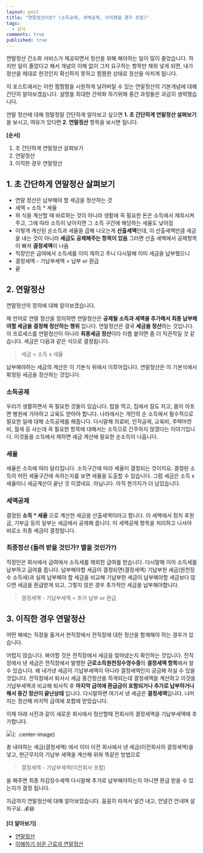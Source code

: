 ```yaml
---
layout: post
title: "연말정산이란? (소득공제, 세액공제, 이직했을 경우 포함)"
tags: 
  - 상식
comments: true
published: true
---
```


연말정산 간소화 서비스가 제공되면서 정산을 위해 해야하는 일이 많이 줄었습니다. 하지만 일이 줄었다고 해서 개념의 이해 없이 그저 요구하는 항목만 채워 넣게 되면, 내가 정산을 제대로 한것인지 확신하지 못하고 찜찜한 상태로 정산을 마치게 됩니다.

이 포스트에서는 이런 찜찜함을 시원하게 날려버릴 수 있는 연말정산의 기본개념에 대해 간단히 알아보겠습니다. 설명을 최대한 간략화 하기위해 중간 과정들은 과감히 생략했습니다.

연말 정산에 대해 정말정말 간단하게 알아보고 싶으면 **1. 초 간단하게 연말정산 살펴보기**을 보시고, 여유가 있다면 **2. 연말정산**  항목을 보시면 됩니다.

**[순서]**

1. 초 간단하게 연말정산 살펴보기 
2. 연말정산
3. 이직한 경우 연말정산

## 1. 초 간단하게 연말정산 살펴보기
>
- 연말 정산은 납부해야 할 세금을 정산하는 것
- 세액 = 소득 * 세율
- 위 식을 계산할 때 바로하는 것이 아니라 생활에 꼭 필요한 돈은 소득에서 제외시켜주고, 
  그에 따라 소득이 낮아지면 그 소득 구간에 해당하는 세율도 낮아짐
- 이렇게 계산된 순소득과 세율을 곱해 나오는게 **산출세액**인데, 이 산출세액만큼 세금을 내는 것이 아니라 **세금도 공제해주는 항목이 있음** 그러면 산출 세액에서 공제항목이 빠져 **결정세액**이 나옴
- 직장인은 급여에서 소득세를 이미 제하고 주니 다시말해 이미 세금을 납부했으니
- 결정세액 - 기납부세액 = 납부 or 환급
- 끝


## 2. 연말정산
연말정산의 정의에 대해 알아보겠습니다.  

제 언어로 연말 정산을 정의하면 연말정산은 **공제될 소득과 세액을 추가해서 최종 납부해야할 세금을 결정해 정산하는 행위** 입니다. 연말정산은 결국 **세금을 정산**하는 것입니다. 이 프로세스를 연말정산이 아니라 **최종세금 정산**이라 이름 붙이면 좀 더 직관적일 것 같습니다. 세금은 다음과 같은 식으로 결정됩니다.

> 세금 = 소득 x 세율   

납부해야하는 세금의 계산은 이 기본식 위에서 이루어집니다. 연말정산은 이 기본식에서 확정된 세금을 정산하는 것입니다.

### 소득공제
우리가 생활하면서 꼭 필요한 것들이 있습니다. 밥을 먹고, 집에서 잠도 자고, 몸이 아프면 병원에 가야하고 교육도 받아야 합니다. 나라에서는 개인의 순 소득에서 필수적으로 필요한 일에 대해 소득공제를 해줍니다. 다시말해 의료비, 인적공제, 교육비, 주택마련비, 월세 등 사는데 꼭 필요한 항목에 대해서는 소득으로 간주하지 않겠다는 이야기입니다. 이것들을 소득에서 제하면 세금 계산에 필요한 순소득이 나옵니다.

### 세율
세율은 소득에 따라 달라집니다. 소득구간에 따라 세율이 결정되는 것이지요. 결정된 소득이 어떤 세율구간에 속하는지를 보면 세율을 도출할 수 있습니다. 그럼 세금은 소득 x 세율이니 세금계산이 끝난 것 이겠네요. 아닙니다. 아직 한가지가 더 남았습니다.

### 세액공제
결정된 **소득 * 세율** 으로 계산한 세금을 산출세액이라고 합니다. 이 세액에서 정치 후원금, 기부금 등의 일부는 세금에서 공제해 줍니다. 이 세액공제 항목을 처리하고 나서야 비로소 최종 세금이 결정됩니다.

### 최종정산 (돌려 받을 것인가? 뱉을 것인가?)
직장인은 회사에서 급여에서 소득세를 제외한 급여를 받습니다. 다시말해 이미 소득세를 납부하고 급여를 줍니다. 납부해야할 세금이 결정되면(결정세액) 기납부한 세금(원천징수 소득세)과 실제 납부해야 할 세금을 비교해 기납부한 세금이 납부해야할 세금보다 많으면 세금을 환급받게 되고, 그렇지 않은 경우 추가적인 세금을 납부해야합니다.

> 결정세액 - 기납부세액 = 추가 납부 or 환급

## 3. 이직한 경우 연말정산
어떤 해에는 직장을 옮겨서 현직장에서 전직장에 대한 정산을 함께해야 하는 경우가 있습니다.

어렵지 않습니다. 봐야할 것은 전직장에서 세금을 얼마냈는지 확인하는 것입니다. 전직장에서 낸 세금은 전직장에서 발행한 **근로소득원천징수영수증**의 **결정세액 항목**에서 알 수 있습니다. 왜 내가낸 세금이 기납부세액이 아니라 결정세액인지 궁금해 하실 수 있을 것입니다. 전직장에서 퇴사시 세금 중간정산을 하게되는데 결정세액을 계산하고 이것을 기납부세액과 비교해 퇴사직 후 **마지막 급여에 환급금이 포함되거나 추가로 납부하거나 해서 중간 정산이 끝난상태** 입니다. 다시말하면 여기서 낸 세금은 **결정세액**입니다. 나머지는 정산해 마지막 급여에 포함돼 받았습니다.

이제 아래 사진과 같이 새로운 회사에서 정산할때 전회사의 결정세액을 기납부세액에 추가합니다. 

![](https://lh3.googleusercontent.com/fFhmQmBQVAw7Coq7fRJWJVRkM_6dLO6MG5YfORJsMgx-DEFmFG96HH7MbUkBx7nOFsSyKMl6tKv8DG9XXuA=w1000-no-tmp.jpg){: .center-image} 

총 내야하는 세금(결정세액) 에서 이미 이전 회사에서 낸 세금(이전회사의 결정세액)을 넣고, 현근무지의 기납부 세액을 계산해 위와 똑같은 방법으로 

> 결정세액 - 기납부세액(이전회사 포함)

을 해주면 최종 차감징수세액 다시말해 추가로 납부해야하는지 아니면 환급 받을 수 있는지가 결정 됩니다.

지금까지 연말정산에 대해 알아보았습니다. 꼼꼼히 따져서 낼건 내고, 안낼건 안내며 살자구요. 💰😆

**[더 알아보기]**

* [연말정산](https://namu.wiki/w/연말정산)
* [이해하기 쉬운 근로자 연말정산](https://blog.ajkuhn.com/64) 